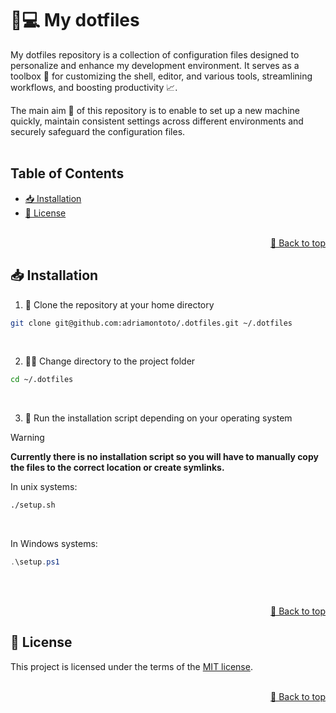 <a name="readme-top"></a>

# 🐣💻 My dotfiles
My dotfiles repository is a collection of configuration files designed to personalize and enhance my development environment. It serves as a toolbox 🧰 for customizing the shell, editor, and various tools, streamlining workflows, and boosting productivity 📈.

The main aim 🎯 of this repository is to enable to set up a new machine quickly, maintain consistent settings across different environments and securely safeguard the configuration files.
<br><br>


## Table of Contents
- [📥 Installation](#installation)
- [🔑 License](#license)
<br><br>

<p align="right">
    <a href="#readme-top">🔼 Back to top</a>
</p>


<a name="installation"></a>
## 📥 Installation
1. 🌱 Clone the repository at your home directory
```bash
git clone git@github.com:adriamontoto/.dotfiles.git ~/.dotfiles
```
<br>

2. 🚶🏻 Change directory to the project folder
```bash
cd ~/.dotfiles
```
<br>

3. 🚀 Run the installation script depending on your operating system
> [!WARNING]
> **Currently there is no installation script so you will have to manually copy the files to the correct location or create symlinks.**

In unix systems:
```bash
./setup.sh
```
<br>

In Windows systems:
```powershell
.\setup.ps1
```
<br><br>

<p align="right">
    <a href="#readme-top">🔼 Back to top</a>
</p>


<a name="license"></a>
## 🔑 License
This project is licensed under the terms of the [MIT license](https://choosealicense.com/licenses/mit/).
<br><br>

<p align="right">
    <a href="#readme-top">🔼 Back to top</a>
</p>
